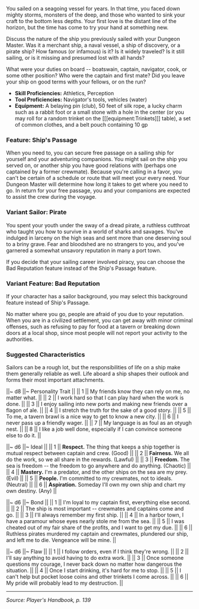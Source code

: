 You sailed on a seagoing vessel for years. In that time, you faced down mighty storms, monsters of the deep, and those who wanted to sink your craft to the bottom less depths. Your first love is the distant line of the horizon, but the time has come to try your hand at something new.

Discuss the nature of the ship you previously sailed with your Dungeon Master. Was it a merchant ship, a naval vessel, a ship of discovery, or a pirate ship? How famous (or infamous) is it? Is it widely traveled? Is it still sailing, or is it missing and presumed lost with all hands?

What were your duties on board -- boatswain, captain, navigator, cook, or some other position? Who were the captain and first mate? Did you leave your ship on good terms with your fellows, or on the run?

* **Skill Proficiencies:** Athletics, Perception
* **Tool Proficiencies:** Navigator's tools, vehicles (water)
* **Equipment:** A belaying pin (club), 50 feet of silk rope, a lucky charm such as a rabbit foot or a small stone with a hole in the center (or you may roll for a random trinket on the [[[equipment:Trinkets]]] table), a set of common clothes, and a belt pouch containing 10 gp

### Feature: Ship's Passage

When you need to, you can secure free passage on a sailing ship for yourself and your adventuring companions. You might sail on the ship you served on, or another ship you have good relations with (perhaps one captained by a former crewmate). Because you're calling in a favor, you can't be certain of a schedule or route that will meet your every need. Your Dungeon Master will determine how long it takes to get where you need to go. In return for your free passage, you and your companions are expected to assist the crew during the voyage.

### Variant Sailor: Pirate

You spent your youth under the sway of a dread pirate, a ruthless cutthroat who taught you how to survive in a world of sharks and savages. You've indulged in larceny on the high seas and sent more than one deserving soul to a briny grave. Fear and bloodshed are no strangers to you, and you've garnered a somewhat unsavory reputation in many a port town.

If you decide that your sailing career involved piracy, you can choose the Bad Reputation feature instead of the Ship's Passage feature.

### Variant Feature: Bad Reputation

If your character has a sailor background, you may select this background feature instead of Ship's Passage.

No matter where you go, people are afraid of you due to your reputation. When you are in a civilized settlement, you can get away with minor criminal offenses, such as refusing to pay for food at a tavern or breaking down doors at a local shop, since most people will not report your activity to the authorities.

### Suggested Characteristics

Sailors can be a rough lot, but the responsibilities of life on a ship make them generally reliable as well. Life aboard a ship shapes their outlook and forms their most important attachments.

||~ d8 ||~ Personality Trait ||
|| 1 || My friends know they can rely on me, no matter what. ||
|| 2 || I work hard so that I can play hard when the work is done. ||
|| 3 || I enjoy sailing into new ports and making new friends over a flagon of ale. ||
|| 4 || I stretch the truth for the sake of a good story. ||
|| 5 || To me, a tavern brawl is a nice way to get to know a new city. ||
|| 6 || I never pass up a friendly wager. ||
|| 7 || My language is as foul as an otyugh nest. ||
|| 8 || I like a job well done, especially if I can convince someone else to do it. ||

||~ d6 ||~ Ideal ||
|| 1 || **Respect.** The thing that keeps a ship together is mutual respect between captain and crew. (Good) ||
|| 2 || **Fairness.** We all do the work, so we all share in the rewards. (Lawful) ||
|| 3 || **Freedom.** The sea is freedom -- the freedom to go anywhere and do anything. (Chaotic) ||
|| 4 || **Mastery.** I'm a predator, and the other ships on the sea are my prey. (Evil) ||
|| 5 || **People.** I'm committed to my crewmates, not to ideals. (Neutral) ||
|| 6 || **Aspiration.** Someday I'll own my own ship and chart my own destiny. (Any) ||

||~ d6 ||~ Bond ||
|| 1 || I'm loyal to my captain first, everything else second. ||
|| 2 || The ship is most important -- crewmates and captains come and go. ||
|| 3 || I'll always remember my first ship. ||
|| 4 || In a harbor town, I have a paramour whose eyes nearly stole me from the sea. ||
|| 5 || I was cheated out of my fair share of the profits, and I want to get my due. ||
|| 6 || Ruthless pirates murdered my captain and crewmates, plundered our ship, and left me to die. Vengeance will be mine. ||

||~ d6 ||~ Flaw ||
|| 1 || I follow orders, even if I think they're wrong. ||
|| 2 || I'll say anything to avoid having to do extra work. ||
|| 3 || Once someone questions my courage, I never back down no matter how dangerous the situation. ||
|| 4 || Once I start drinking, it's hard for me to stop. ||
|| 5 || I can't help but pocket loose coins and other trinkets I come across. ||
|| 6 || My pride will probably lead to my destruction. ||

----

*Source: Player's Handbook, p. 139*
